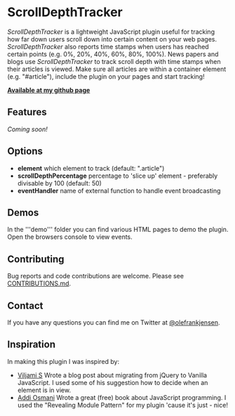 # ScrollDepthTracker
_ScrollDepthTracker_ is a lightweight JavaScript plugin useful for tracking how far down users scroll down into certain content on your web pages. _ScrollDepthTracker_ also reports time stamps when users has reached certain points (e.g. 0%, 20%, 40%, 60%, 80%, 100%). News papers and blogs use _ScrollDepthTracker_ to track scroll depth with time stamps when their articles is viewed. Make sure all articles are within a container element (e.g. "#article"), include the plugin on your pages and start tracking!

**[Available at my github page](https://github.com/olefrank/scrolldepthtracker/)**

## Features
_Coming soon!_

## Options
* **element** which element to track (default: ".article")
* **scrollDepthPercentage** percentage to 'slice up' element - preferably divisable by 100 (default: 50)
* **eventHandler** name of external function to handle event broadcasting

## Demos
In the '''demo''' folder you can find various HTML pages to demo the plugin. Open the browsers console to view events.

## Contributing
Bug reports and code contributions are welcome. Please see [CONTRIBUTIONS.md](https://github.com/olefrank/scrolldepthTracker/blob/master/CONTRIBUTIONS.md).

## Contact
If you have any questions you can find me on Twitter at [@olefrankjensen](https://twitter.com/OleFrankJensen).

## Inspiration
In making this plugin I was inspired by:
* [Viljami S](http://blog.adtile.me/2014/01/16/a-dive-into-plain-javascript/) Wrote a blog post about migrating from jQuery to Vanilla JavaScript. I used some of his suggestion how to decide when an element is in view.
* [Addi Osmani](http://addyosmani.com/resources/essentialjsdesignpatterns/book/#modulepatternjavascript) Wrote a great (free) book about JavaScript programming. I used the "Revealing Module Pattern" for my plugin 'cause it's just - nice!